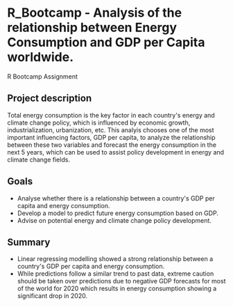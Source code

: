 # R_Bootcamp - Analysis of the relationship between Energy Consumption and GDP per Capita worldwide.
R Bootcamp Assignment

## Project description
Total energy consumption is the key factor in each country's energy and climate change policy, which is influenced by economic growth, industrialization, urbanization, etc. This analyis chooses one of the most important influencing factors, GDP per capita, to analyze the relationship between these two variables and forecast the energy consumption in the next 5 years, which can be used to assist policy development in energy and climate change fields.

## Goals
* Analyse whether there is a relationship between a country's GDP per capita and energy consumption.
* Develop a model to predict future energy consumption based on GDP.
* Advise on potential energy and climate change policy development.

## Summary
* Linear regressing modelling showed a strong relationship between a country's GDP per capita and energy consumption.
* While predictions follow a similar trend to past data, extreme caution should be taken over predictions due to negative GDP forecasts for most of the world for 2020 which results in energy consumption showing a significant drop in 2020.
